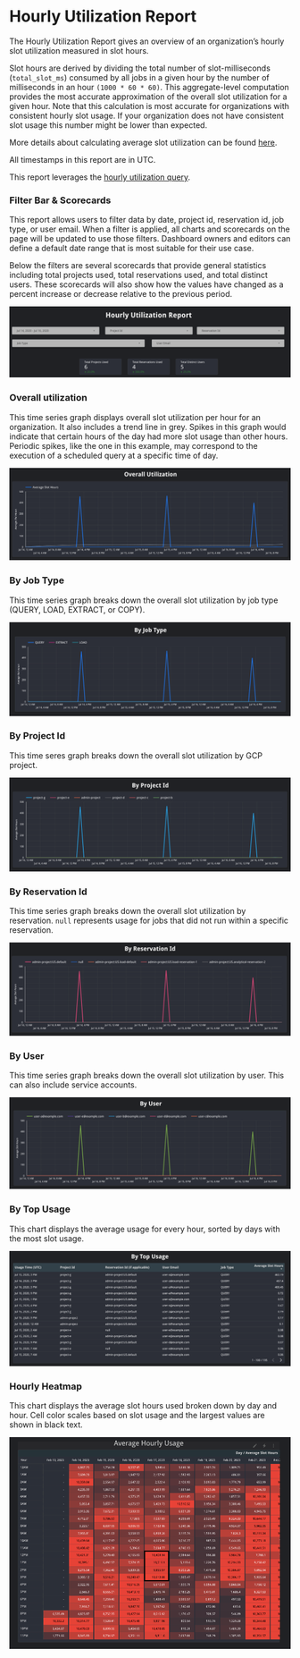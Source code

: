# Hourly Utilization Report
The Hourly Utilization Report gives an overview of an organization’s hourly slot utilization measured in slot hours.

Slot hours are derived by dividing the total number of slot-milliseconds (`total_slot_ms`) consumed by all jobs in a given hour by the number of milliseconds in an hour `(1000 * 60 * 60)`. This aggregate-level computation provides the most accurate approximation of the overall slot utilization for a given hour. Note that this calculation is most accurate for organizations with consistent hourly slot usage. If your organization does not have consistent slot usage this number might be lower than expected.

More details about calculating average slot utilization can be found [here](https://cloud.google.com/bigquery/docs/information-schema-jobs#examples).

All timestamps in this report are in UTC.

This report leverages the [hourly utilization query](../sql/hourly_utilization.sql).

### Filter Bar & Scorecards
This report allows users to filter data by date, project id, reservation id, job type, or user email. When a filter is applied, all charts and scorecards on the page will be updated to use those filters. Dashboard owners and editors can define a default date range that is most suitable for their use case.

Below the filters are several scorecards that provide general statistics including total projects used, total reservations used, and total distinct users. These scorecards will also show how the values have changed as a percent increase or decrease relative to the previous period.

![Filter Bar and Scorecards](../images/hourly_utilization/filters_and_scorecards.png)

### Overall utilization
This time series graph displays overall slot utilization per hour for an organization. It also includes a trend line in grey. Spikes in this graph would indicate that certain hours of the day had more slot usage than other hours. Periodic spikes, like the one in this example, may correspond to the execution of a scheduled query at a specific time of day.

![Overall Utilization](../images/hourly_utilization/overall.png)

### By Job Type
This time series graph breaks down the overall slot utilization by job type (QUERY, LOAD, EXTRACT, or COPY).

![By Job Type](../images/hourly_utilization/by_job_type.png)

### By Project Id
This time seres graph breaks down the overall slot utilization by GCP project.

![By Project](../images/hourly_utilization/by_project.png)

### By Reservation Id
This time series graph breaks down the overall slot utilization by reservation. `null` represents usage for jobs that did not run within a specific reservation.

![By Reservation Id](../images/hourly_utilization/by_reservation.png)

### By User
This time series graph breaks down the overall slot utilization by user. This can also include service accounts.

![By User](../images/hourly_utilization/by_user.png)

### By Top Usage
This chart displays the average usage for every hour, sorted by days with the most slot usage.

![By Top Usage](../images/hourly_utilization/by_top_usage.png)


### Hourly Heatmap
This chart displays the average slot hours used broken down by day and hour.
Cell color scales based on slot usage and the largest values are shown in black text.

![Hourly Heatmap](../images/hourly_utilization/hourly_heatmap.png)
